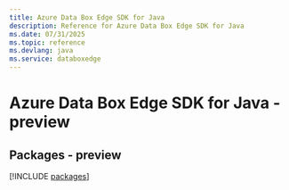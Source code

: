 ```yaml
---
title: Azure Data Box Edge SDK for Java
description: Reference for Azure Data Box Edge SDK for Java
ms.date: 07/31/2025
ms.topic: reference
ms.devlang: java
ms.service: databoxedge
---
```

# Azure Data Box Edge SDK for Java - preview
## Packages - preview
[!INCLUDE [packages](data-box-edge-index.md)]